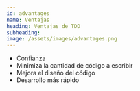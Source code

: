 ```yaml
---
id: advantages
name: Ventajas
heading: Ventajas de TDD
subheading:
image: /assets/images/advantages.png
---
```


- Confianza
- Minimiza la cantidad de código a escribir
- Mejora el diseño del código
- Desarrollo más rápido